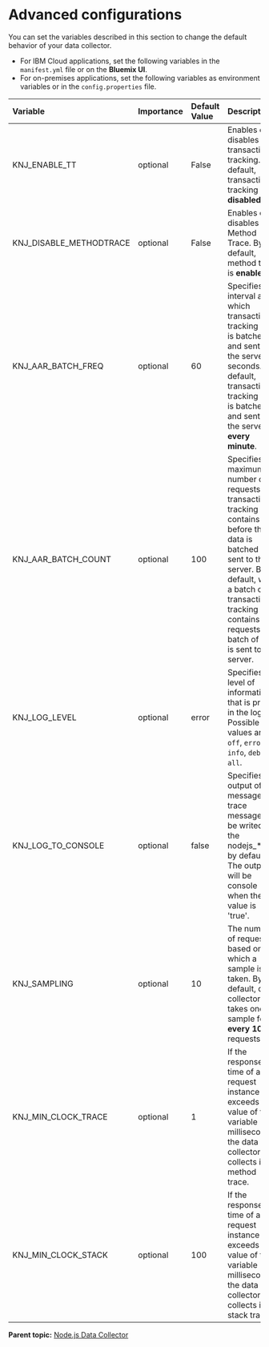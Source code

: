 # Advanced configurations
You can set the variables described in this section to change the default behavior of your data collector.    


* For IBM Cloud applications, set the following variables in the `manifest.yml` file or on the **Bluemix UI**.  
* For on-premises applications, set the following variables as environment variables or in the `config.properties` file.  

|Variable                | Importance                         | Default Value | Description                                               |
|:---------------------------------|:--------------------------------------|:--------------|:-------------------------------------------------------|
|KNJ_ENABLE_TT           |optional |False        |Enables or disables transaction tracking. By default, transaction tracking is **disabled**.
|KNJ_DISABLE_METHODTRACE   |optional |False        |Enables or disables Method Trace. By default, method trace is **enabled**.|
|KNJ_AAR_BATCH_FREQ            |optional |60        |Specifies the interval at which transaction tracking data is batched and sent to the server, in seconds. By default, transaction tracking data is batched and sent to the server **every minute**.
|KNJ_AAR_BATCH_COUNT            |optional |100        |Specifies the maximum number of requests that transaction tracking data contains before the data is batched and sent to the server. By default, when a batch of transaction tracking data contains **100** requests, this batch of data is sent to the server.
|KNJ_LOG_LEVEL            |optional |error        |Specifies the level of information that is printed in the log. Possible values are `off`, `error`, `info`, `debug`, `all`.
|KNJ_LOG_TO_CONSOLE            |optional |false        |Specifies the output of log message, the trace message will be writed to the nodejs_*.log by default. The output will be console when the value is 'true'.
|KNJ_SAMPLING            |optional                             |10             |The number of requests based on which a sample is taken. By default, data collector takes one sample for **every 10** requests.
|KNJ_MIN_CLOCK_TRACE       |optional                             |1              |If the response time of a request instance exceeds the value of this variable (in milliseconds), the data collector collects its method trace.
|KNJ_MIN_CLOCK_STACK       |optional                       |100              |If the response time of a request instance exceeds the value of this variable (in milliseconds), the data collector collects its stack trace.


**Parent topic:** [Node.js Data Collector](../README.md)
